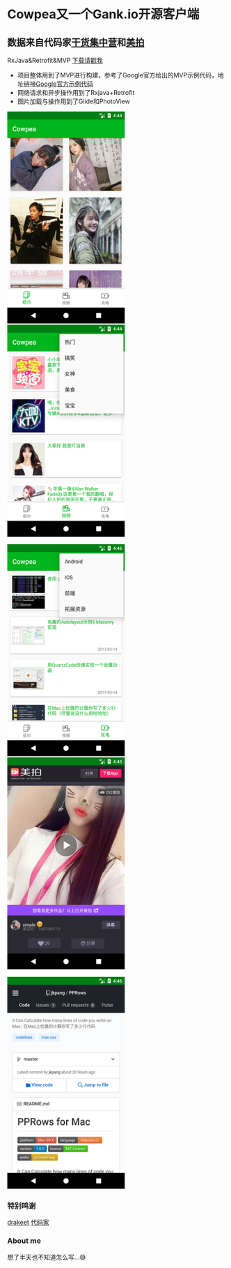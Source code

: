 # Cowpea又一个Gank.io开源客户端
## 数据来自代码家[干货集中营](http://gank.io)和[美拍](http://open.meipai.com)
RxJava&Retrofit&MVP
[下载请戳我](https://github.com/PWJiang/Cowpea/blob/master/app/Cowpea.apk)
* 项目整体用到了MVP进行构建，参考了Google官方给出的MVP示例代码，地址链接[Google官方示例代码](https://github.com/googlesamples/android-architecture)
* 网络请求和异步操作用到了Rxjava+Retrofit
* 图片加载与操作用到了Glide和PhotoView<br/>

<img src="/screenshots/s0.png" alt="screenshot" title="screenshot" width="270" height="486" />   <img src="/screenshots/s1.png" alt="screenshot" title="screenshot" width="270" height="486" />

<img src="/screenshots/s2.png" alt="screenshot" title="screenshot" width="270" height="486" />   <img src="/screenshots/s3.png" alt="screenshot" title="screenshot" width="270" height="486" />

<img src="/screenshots/s4.png" alt="screenshot" title="screenshot" width="270" height="486" />

### 特别鸣谢
[drakeet](https://github.com/drakeet) [代码家](https://github.com/daimajia)


### About me
想了半天也不知道怎么写...😅
